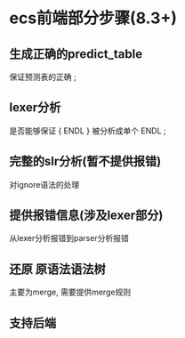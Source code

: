 # ecs前端部分步骤(8.3+)

## 生成正确的predict_table

  保证预测表的正确 ;

## lexer分析

  是否能够保证 { ENDL } 被分析成单个 ENDL ;

## 完整的slr分析(暂不提供报错)

  对ignore语法的处理

## 提供报错信息(涉及lexer部分)

  从lexer分析报错到parser分析报错

## 还原 原语法语法树

  主要为merge, 需要提供merge规则

## 支持后端